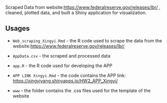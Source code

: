 
Scraped Data from website:https://www.federalreserve.gov/releases/lbr/ , cleaned, plotted data, and built a Shiny application for visualization.

## Usages
* `Web_scraping_Xingyi.Rmd` - the R code used to scrape the data from the website:https://www.federalreserve.gov/releases/lbr/

* `AppData.csv` - the scraped and processed data

* `app.R` -  the R code used for developing the APP

* `APP LINK Xingyi.Rmd` - the code contains the APP link: https://xingyiyang.shinyapps.io/HW2_APP_Xingyi/

* `www` - the folder contains the .css files used for the template of the website
